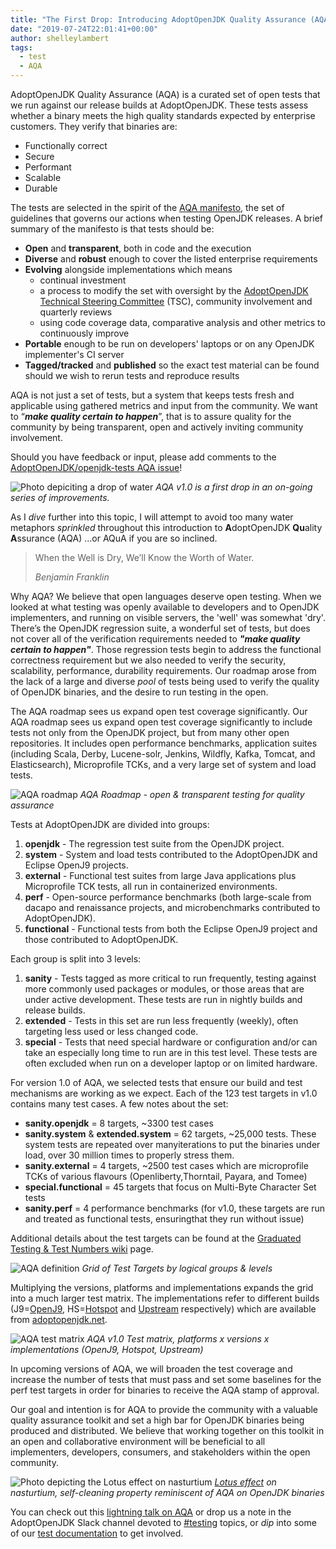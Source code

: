 ```yaml
---
title: "The First Drop: Introducing AdoptOpenJDK Quality Assurance (AQA) v1.0"
date: "2019-07-24T22:01:41+00:00"
author: shelleylambert
tags:
  - test
  - AQA
---
```


AdoptOpenJDK Quality Assurance (AQA) is a curated set of open tests that we run against our release builds at AdoptOpenJDK.  These tests assess whether a binary meets the high quality standards expected by enterprise customers. <!-- excerpt-end --> They verify that binaries are: 

* Functionally correct
* Secure
* Performant
* Scalable
* Durable

The tests are selected in the spirit of the [AQA manifesto](https://docs.google.com/document/d/16Xsou_sNgSoUI-Sr92Y0QSWO-QtYY09gbTGhtPecCEk/edit?usp=sharing), the set of guidelines that governs our actions when testing OpenJDK releases.  A brief summary of the manifesto is that tests should be:

* **Open** and **transparent**, both in code and the execution
* **Diverse** and **robust** enough to cover the listed enterprise requirements
* **Evolving** alongside implementations which means 
    * continual investment
    * a process to modify the set with oversight by the [AdoptOpenJDK Technical Steering Committee](https://github.com/AdoptOpenJDK/TSC#tsc-members) (TSC), community involvement and quarterly reviews
    * using code coverage data, comparative analysis and other metrics to continuously improve
* **Portable** enough to be run on developers' laptops or on any OpenJDK implementer's CI server
* **Tagged/tracked** and **published** so the exact test material can be found should we wish to rerun tests and reproduce results

AQA is not just a set of tests, but a system that keeps tests fresh and applicable using gathered metrics and input from the community. We want to “**_make quality certain to happen_**”, that is to assure quality for the community by being transparent, open and actively inviting community involvement. 

Should you have feedback or input, please add comments to the [AdoptOpenJDK/openjdk-tests AQA issue](https://github.com/AdoptOpenJDK/openjdk-tests/issues/965)!

![Photo depiciting a drop of water](./clean-drop-of-water-liquid.jpg)
*AQA v1.0  is a first drop in an on-going series of improvements.* 

As I _dive_ further into this topic, I will attempt to avoid too many water metaphors _sprinkled_ throughout this introduction to **A**doptOpenJDK **Qu**ality **A**ssurance (AQA) ...or AQuA if you are so inclined.  

> When the Well is Dry, We’ll Know the Worth of Water.
> 
> <cite>Benjamin Franklin</cite>

Why AQA?  We believe that open languages deserve open testing.  When we looked at what testing was openly available to developers and to OpenJDK implementers, and running on visible servers, the 'well' was somewhat 'dry'.   There’s the OpenJDK regression suite, a wonderful set of tests, but does not cover all of the verification requirements needed to **_"make quality certain to happen"_**.  Those regression tests begin to address the functional correctness requirement but we also needed to verify the  security, scalability, performance, durability requirements.  Our roadmap arose from the lack of a large and diverse _pool_ of tests being used to verify the quality of OpenJDK binaries, and the desire to run testing in the open.   

The AQA roadmap sees us expand open test coverage significantly.   Our AQA roadmap sees us expand open test coverage significantly to include tests not only from the OpenJDK project, but from many other open repositories. It includes open performance benchmarks, application suites (including Scala, Derby, Lucene-solr, Jenkins, Wildfly, Kafka, Tomcat, and Elasticsearch), Microprofile TCKs, and a very large set of system and load tests. 

![AQA roadmap](./aqa_roadmap.png)
*AQA Roadmap - open & transparent testing for quality assurance*

Tests at AdoptOpenJDK are divided into groups: 

1. **openjdk** - The regression test suite from the OpenJDK project.
2. **system** - System and load tests contributed to the AdoptOpenJDK and Eclipse OpenJ9 projects.
3. **external** - Functional test suites from large Java applications plus Microprofile TCK tests, all run in containerized environments.
4. **perf** - Open-source performance benchmarks (both large-scale from dacapo and renaissance projects, and microbenchmarks contributed to AdoptOpenJDK).
5. **functional** - Functional tests from both the Eclipse OpenJ9 project and those contributed to AdoptOpenJDK.

Each group is split into 3 levels: 

1. **sanity** - Tests tagged as more critical to run frequently, testing against more commonly used packages or modules, or those areas that are under active development. These tests are run in nightly builds and release builds.
2. **extended** - Tests in this set are run less frequently (weekly), often targeting less used or less changed code.
3. **special** - Tests that need special hardware or configuration and/or can take an especially long time to run are in this test level. These tests are often excluded when run on a developer laptop or on limited hardware.

For version 1.0 of AQA, we selected tests that ensure our build and test mechanisms are working as we expect. Each of the 123 test targets in v1.0 contains many test cases. A few notes about the set:

* **sanity.openjdk** = 8 targets, ~3300 test cases
* **sanity.system** & **extended.system** = 62 targets, ~25,000 tests.  These system tests are repeated over manyiterations to put the binaries under load, over 30 million times to properly stress them.
* **sanity.external** = 4 targets, ~2500 test cases which are microprofile TCKs of various flavours (Openliberty,Thorntail, Payara, and Tomee) 
* **special.functional** = 45 targets that focus on Multi-Byte Character Set tests 
* **sanity.perf** = 4 performance benchmarks (for v1.0, these targets are run and treated as functional tests, ensuringthat they run without issue)

Additional details about the test targets can be found at the [Graduated Testing & Test Numbers wiki](https://github.com/AdoptOpenJDK/openjdk-tests/wiki/Graduated-Testing-&-Test-Numbers) page.

![AQA definition](./aqa_definition.png)
*Grid of Test Targets by logical groups & levels*

Multiplying the versions, platforms and implementations expands the grid into a much larger test matrix.  The implementations refer to different builds (J9=[OpenJ9](https://api.adoptopenjdk.net/v2/info/nightly/openjdk8?openjdk_impl=openj9), HS=[Hotspot](https://api.adoptopenjdk.net/v2/info/nightly/openjdk8?openjdk_impl=hotspot) and [Upstream](https://adoptopenjdk.net/upstream.html) respectively) which are available from [adoptopenjdk.net](https://adoptopenjdk.net/).

![AQA test matrix](./testMatrix1.0.png)
*AQA v1.0 Test matrix, platforms x versions x implementations (OpenJ9, Hotspot, Upstream)*

In upcoming versions of AQA, we will broaden the test coverage and increase the number of tests that must pass and set some baselines for the perf test targets in order for binaries to receive the AQA stamp of approval. 

Our goal and intention is for AQA to provide the community with a valuable quality assurance toolkit and set a high bar for OpenJDK binaries being produced and distributed. We believe that working together on this toolkit in an open and collaborative environment will be beneficial to all implementers, developers, consumers, and stakeholders within the open community.

![Photo depicting the Lotus effect on nasturtium](./nasturtium.jpg)
*[Lotus effect](https://en.wikipedia.org/wiki/Lotus_effect) on nasturtium, self-cleaning property reminiscent of AQA on OpenJDK binaries*

You can check out this [lightning talk on AQA](https://youtu.be/gSsyO_EIPbY?t=54) or drop us a note in the AdoptOpenJDK Slack channel devoted to [#testing](https://adoptopenjdk.slack.com/messages/C5219G28G) topics, or _dip_ into some of our [test documentation](https://github.com/AdoptOpenJDK/openjdk-tests#adoptopenjdk-testing) to get involved.



